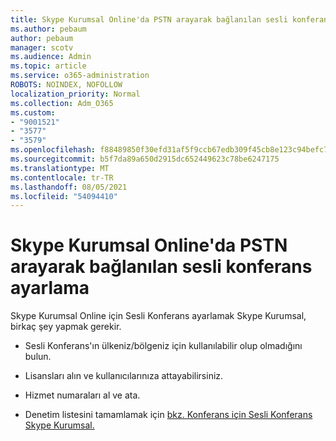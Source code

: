 ```yaml
---
title: Skype Kurumsal Online'da PSTN arayarak bağlanılan sesli konferans ayarlama
ms.author: pebaum
author: pebaum
manager: scotv
ms.audience: Admin
ms.topic: article
ms.service: o365-administration
ROBOTS: NOINDEX, NOFOLLOW
localization_priority: Normal
ms.collection: Adm_O365
ms.custom:
- "9001521"
- "3577"
- "3579"
ms.openlocfilehash: f88489850f30efd31af5f9ccb67edb309f45cb8e123c94befc70fdd72ee98450
ms.sourcegitcommit: b5f7da89a650d2915dc652449623c78be6247175
ms.translationtype: MT
ms.contentlocale: tr-TR
ms.lasthandoff: 08/05/2021
ms.locfileid: "54094410"
---
```

# <a name="setup-pstn-dial-in-audio-conferencing-in-skype-for-business-online"></a>Skype Kurumsal Online'da PSTN arayarak bağlanılan sesli konferans ayarlama

Skype Kurumsal Online için Sesli Konferans ayarlamak Skype Kurumsal, birkaç şey yapmak gerekir. 

- Sesli Konferans'ın ülkeniz/bölgeniz için kullanılabilir olup olmadığını bulun.

- Lisansları alın ve kullanıcılarınıza attayabilirsiniz.

- Hizmet numaraları al ve ata.

- Denetim listesini tamamlamak için [bkz. Konferans için Sesli Konferans Skype Kurumsal.](https://docs.microsoft.com/SkypeForBusiness/audio-conferencing-in-office-365/set-up-audio-conferencing)
